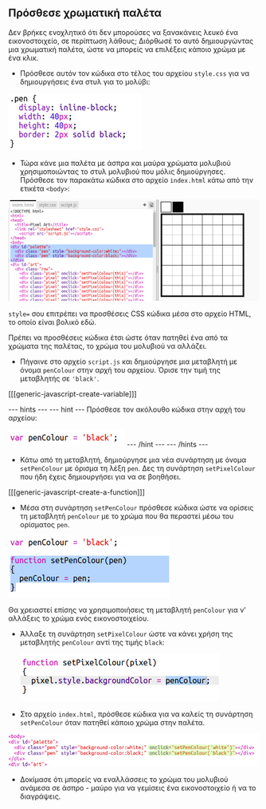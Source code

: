 ## Πρόσθεσε χρωματική παλέτα

Δεν βρήκες ενοχλητικό ότι δεν μπορούσες να ξανακάνεις λευκό ένα εικονοστοιχείο, σε περίπτωση λάθους; Διόρθωσέ το αυτό δημιουργώντας μια χρωματική παλέτα, ώστε να μπορείς να επιλέξεις κάποιο χρώμα με ένα κλικ.

+ Πρόσθεσε αυτόν τον κώδικα στο τέλος του αρχείου `style.css` για να δημιουργήσεις ένα στυλ για το μολύβι:

![στιγμιότυπο οθόνης](images/pixel-art-pen.png)

+ Τώρα κάνε μια παλέτα με άσπρα και μαύρα χρώματα μολυβιού χρησιμοποιώντας το στυλ μολυβιού που μόλις δημιούργησες. Πρόσθεσε τον παρακάτω κώδικα στο αρχείο `index.html` κάτω από την ετικέτα `<body>`:

![στιγμιότυπο οθόνης](images/pixel-art-palette.png)

`style=` σου επιτρέπει να προσθέσεις CSS κώδικα μέσα στο αρχείο HTML, το οποίο είναι βολικό εδώ.

Πρέπει να προσθέσεις κώδικα έτσι ώστε όταν πατηθεί ένα από τα χρώματα της παλέτας, το χρώμα του μολυβιού να αλλάζει.

+ Πήγαινε στο αρχείο `script.js` και δημιούργησε μια μεταβλητή με όνομα `penColour` στην αρχή του αρχείου. Όρισε την τιμή της μεταβλητής σε `'black'`.

[[[generic-javascript-create-variable]]]

\--- hints \--- \--- hint \--- Πρόσθεσε τον ακόλουθο κώδικα στην αρχή του αρχείου:

![στιγμιότυπο οθόνης](images/pixel-art-pencolour.png) \--- /hint \--- \--- /hints \---

+ Κάτω από τη μεταβλητή, δημιούργησε μια νέα συνάρτηση με όνομα `setPenColour` με όρισμα τη λέξη `pen`. Δες τη συνάρτηση `setPixelColour` που ήδη έχεις δημιουργήσει για να σε βοηθήσει.

[[[generic-javascript-create-a-function]]]

+ Μέσα στη συνάρτηση `setPenColour` πρόσθεσε κώδικα ώστε να ορίσεις τη μεταβλητή `penColour` με το χρώμα που θα περαστεί μέσω του ορίσματος `pen`.

![στιγμιότυπο οθόνης](images/pixel-art-set-pen.png)

Θα χρειαστεί επίσης να χρησιμοποιήσεις τη μεταβλητή `penColour` για ν' αλλάξεις το χρώμα ενός εικονοστοιχείου.

+ Άλλαξε τη συνάρτηση `setPixelColour` ώστε να κάνει χρήση της μεταβλητής `penColour` αντί της τιμής `black`:
    
    ![στιγμιότυπο οθόνης](images/pixel-art-use-pen.png)

+ Στο αρχείο `index.html`, πρόσθεσε κώδικα για να καλείς τη συνάρτηση `setPenColour` όταν πατηθεί κάποιο χρώμα στην παλέτα.

![στιγμιότυπο οθόνης](images/pixel-art-palette-onclick.png)

+ Δοκίμασε ότι μπορείς να εναλλάσσεις το χρώμα του μολυβιού ανάμεσα σε άσπρο - μαύρο για να γεμίσεις ένα εικονοστοιχείο ή να το διαγράψεις.